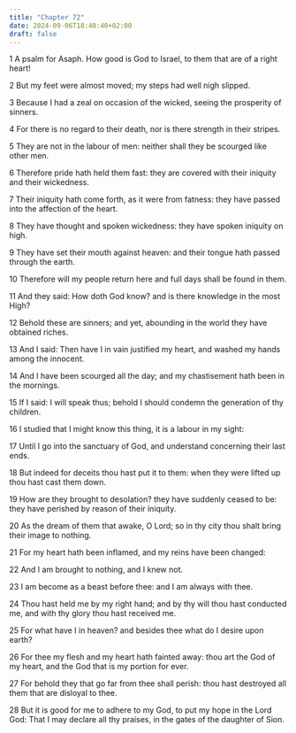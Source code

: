 ```yaml
---
title: "Chapter 72"
date: 2024-09-06T18:40:40+02:00
draft: false
---
```




1 A psalm for Asaph. How good is God to Israel, to them that are of a right heart!

2 But my feet were almost moved; my steps had well nigh slipped.

3 Because I had a zeal on occasion of the wicked, seeing the prosperity of sinners.

4 For there is no regard to their death, nor is there strength in their stripes.

5 They are not in the labour of men: neither shall they be scourged like other men.

6 Therefore pride hath held them fast: they are covered with their iniquity and their wickedness.

7 Their iniquity hath come forth, as it were from fatness: they have passed into the affection of the heart.

8 They have thought and spoken wickedness: they have spoken iniquity on high.

9 They have set their mouth against heaven: and their tongue hath passed through the earth.

10 Therefore will my people return here and full days shall be found in them.

11 And they said: How doth God know? and is there knowledge in the most High?

12 Behold these are sinners; and yet, abounding in the world they have obtained riches.

13 And I said: Then have I in vain justified my heart, and washed my hands among the innocent.

14 And I have been scourged all the day; and my chastisement hath been in the mornings.

15 If I said: I will speak thus; behold I should condemn the generation of thy children.

16 I studied that I might know this thing, it is a labour in my sight:

17 Until I go into the sanctuary of God, and understand concerning their last ends.

18 But indeed for deceits thou hast put it to them: when they were lifted up thou hast cast them down.

19 How are they brought to desolation? they have suddenly ceased to be: they have perished by reason of their iniquity.

20 As the dream of them that awake, O Lord; so in thy city thou shalt bring their image to nothing.

21 For my heart hath been inflamed, and my reins have been changed:

22 And I am brought to nothing, and I knew not.

23 I am become as a beast before thee: and I am always with thee.

24 Thou hast held me by my right hand; and by thy will thou hast conducted me, and with thy glory thou hast received me.

25 For what have I in heaven? and besides thee what do I desire upon earth?

26 For thee my flesh and my heart hath fainted away: thou art the God of my heart, and the God that is my portion for ever.

27 For behold they that go far from thee shall perish: thou hast destroyed all them that are disloyal to thee.

28 But it is good for me to adhere to my God, to put my hope in the Lord God: That I may declare all thy praises, in the gates of the daughter of Sion.

